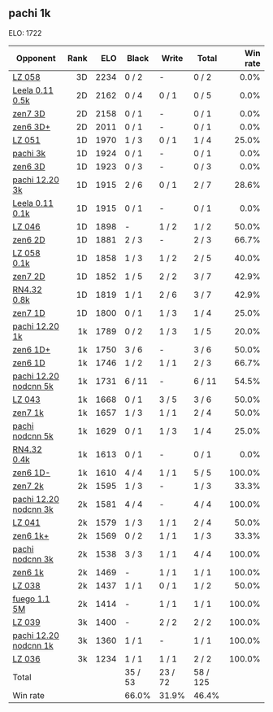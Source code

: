 ## pachi 1k ##

ELO: 1722

Opponent | Rank | ELO | Black | Write | Total | Win rate
---------|-----:|----:|-------|-------|-------|-------:
[LZ 058](LZ%20058.md) | 3D | 2234 | 0 / 2 | - | 0 / 2 | 0.0%
[Leela 0.11 0.5k](Leela%200.11%200.5k.md) | 2D | 2162 | 0 / 4 | 0 / 1 | 0 / 5 | 0.0%
[zen7 3D](zen7%203D.md) | 2D | 2158 | 0 / 1 | - | 0 / 1 | 0.0%
[zen6 3D+](zen6%203D+.md) | 2D | 2011 | 0 / 1 | - | 0 / 1 | 0.0%
[LZ 051](LZ%20051.md) | 1D | 1970 | 1 / 3 | 0 / 1 | 1 / 4 | 25.0%
[pachi 3k](pachi%203k.md) | 1D | 1924 | 0 / 1 | - | 0 / 1 | 0.0%
[zen6 3D](zen6%203D.md) | 1D | 1923 | 0 / 3 | - | 0 / 3 | 0.0%
[pachi 12.20 3k](pachi%2012.20%203k.md) | 1D | 1915 | 2 / 6 | 0 / 1 | 2 / 7 | 28.6%
[Leela 0.11 0.1k](Leela%200.11%200.1k.md) | 1D | 1915 | 0 / 1 | - | 0 / 1 | 0.0%
[LZ 046](LZ%20046.md) | 1D | 1898 | - | 1 / 2 | 1 / 2 | 50.0%
[zen6 2D](zen6%202D.md) | 1D | 1881 | 2 / 3 | - | 2 / 3 | 66.7%
[LZ 058 0.1k](LZ%20058%200.1k.md) | 1D | 1858 | 1 / 3 | 1 / 2 | 2 / 5 | 40.0%
[zen7 2D](zen7%202D.md) | 1D | 1852 | 1 / 5 | 2 / 2 | 3 / 7 | 42.9%
[RN4.32 0.8k](RN4.32%200.8k.md) | 1D | 1819 | 1 / 1 | 2 / 6 | 3 / 7 | 42.9%
[zen7 1D](zen7%201D.md) | 1D | 1800 | 0 / 1 | 1 / 3 | 1 / 4 | 25.0%
[pachi 12.20 1k](pachi%2012.20%201k.md) | 1k | 1789 | 0 / 2 | 1 / 3 | 1 / 5 | 20.0%
[zen6 1D+](zen6%201D+.md) | 1k | 1750 | 3 / 6 | - | 3 / 6 | 50.0%
[zen6 1D](zen6%201D.md) | 1k | 1746 | 1 / 2 | 1 / 1 | 2 / 3 | 66.7%
[pachi 12.20 nodcnn 5k](pachi%2012.20%20nodcnn%205k.md) | 1k | 1731 | 6 / 11 | - | 6 / 11 | 54.5%
[LZ 043](LZ%20043.md) | 1k | 1668 | 0 / 1 | 3 / 5 | 3 / 6 | 50.0%
[zen7 1k](zen7%201k.md) | 1k | 1657 | 1 / 3 | 1 / 1 | 2 / 4 | 50.0%
[pachi nodcnn 5k](pachi%20nodcnn%205k.md) | 1k | 1629 | 0 / 1 | 1 / 3 | 1 / 4 | 25.0%
[RN4.32 0.4k](RN4.32%200.4k.md) | 1k | 1613 | 0 / 1 | - | 0 / 1 | 0.0%
[zen6 1D-](zen6%201D-.md) | 1k | 1610 | 4 / 4 | 1 / 1 | 5 / 5 | 100.0%
[zen7 2k](zen7%202k.md) | 2k | 1595 | 1 / 3 | - | 1 / 3 | 33.3%
[pachi 12.20 nodcnn 3k](pachi%2012.20%20nodcnn%203k.md) | 2k | 1581 | 4 / 4 | - | 4 / 4 | 100.0%
[LZ 041](LZ%20041.md) | 2k | 1579 | 1 / 3 | 1 / 1 | 2 / 4 | 50.0%
[zen6 1k+](zen6%201k+.md) | 2k | 1569 | 0 / 2 | 1 / 1 | 1 / 3 | 33.3%
[pachi nodcnn 3k](pachi%20nodcnn%203k.md) | 2k | 1538 | 3 / 3 | 1 / 1 | 4 / 4 | 100.0%
[zen6 1k](zen6%201k.md) | 2k | 1469 | - | 1 / 1 | 1 / 1 | 100.0%
[LZ 038](LZ%20038.md) | 2k | 1437 | 1 / 1 | 0 / 1 | 1 / 2 | 50.0%
[fuego 1.1 5M](fuego%201.1%205M.md) | 2k | 1414 | - | 1 / 1 | 1 / 1 | 100.0%
[LZ 039](LZ%20039.md) | 3k | 1400 | - | 2 / 2 | 2 / 2 | 100.0%
[pachi 12.20 nodcnn 1k](pachi%2012.20%20nodcnn%201k.md) | 3k | 1360 | 1 / 1 | - | 1 / 1 | 100.0%
[LZ 036](LZ%20036.md) | 3k | 1234 | 1 / 1 | 1 / 1 | 2 / 2 | 100.0%
Total | | | 35 / 53 | 23 / 72 | 58 / 125 | 
Win rate| | | 66.0% | 31.9% | 46.4% | 
